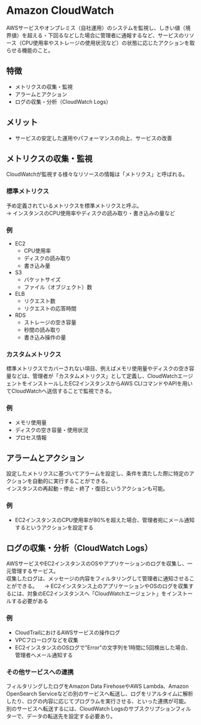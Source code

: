# Amazon CloudWatch
AWSサービスやオンプレミス（自社運用）のシステムを監視し、しきい値（境界値）を超える・下回るなどした場合に管理者に通報するなど、サービスのリソース（CPU使用率やストレージの使用状況など）の状態に応じたアクションを取らせる機能のこと。

## 特徴
* メトリクスの収集・監視
* アラームとアクション
* ログの収集・分析（CloudWatch Logs）


## メリット
* サービスの安定した運用やパフォーマンスの向上、サービスの改善


## メトリクスの収集・監視
CloudWatchが監視する様々なリソースの情報は「メトリクス」と呼ばれる。  

### 標準メトリクス
予め定義されているメトリクスを標準メトリクスと呼ぶ。  
 → インスタンスのCPU使用率やディスクの読み取り・書き込みの量など

### 例
* EC2
  * CPU使用率
  * ディスクの読み取り
  * 書き込み量
* S3
  * バケットサイズ
  * ファイル（オブジェクト）数
* ELB
  * リクエスト数
  * リクエストの応答時間
* RDS
  * ストレージの空き容量
  * 秒間の読み取り
  * 書き込み操作の量


### カスタムメトリクス
標準メトリクスでカバーされない項目、例えばメモリ使用量やディスクの空き容量などは、管理者が「カスタムメトリクス」として定義し、CloudWatchエージェントをインストールしたEC2インスタンスからAWS CLIコマンドやAPIを用いてCloudWatchへ送信することで監視できる。

### 例
* メモリ使用量
* ディスクの空き容量・使用状況
* プロセス情報

## アラームとアクション
設定したメトリクスに基づいてアラームを設定し、条件を満たした際に特定のアクションを自動的に実行することができる。  
インスタンスの再起動・停止・終了・復旧というアクションも可能。

### 例
* EC2インスタンスのCPU使用率が80%を超えた場合、管理者宛にメール通知するというアクションを設定する

## ログの収集・分析（CloudWatch Logs）
AWSサービスやEC2インスタンスのOSやアプリケーションのログを収集し、一元管理するサービス。  
収集したログは、メッセージの内容をフィルタリングして管理者に通知させることができる。
　→ EC2インスタンス上のアプリケーションやOSのログを収集するには、対象のEC2インスタンスへ「CloudWatchエージェント」をインストールする必要がある

### 例
* CloudTrailにおけるAWSサービスの操作ログ
* VPCフローログなどを収集
* EC2インスタンスのOSログで"Error"の文字列を1時間に5回検出した場合、管理者へメール通知する

### その他サービスへの連携
フィルタリングしたログをAmazon Data FirehoseやAWS Lambda、Amazon OpenSearch Serviceなどの別のサービスへ転送し、ログをリアルタイムに解析したり、ログの内容に応じてプログラムを実行させる、といった連携が可能。  
別のサービスへ転送するには、CloudWatch Logsのサブスクリプションフィルターで、データの転送先を設定する必要あり。
